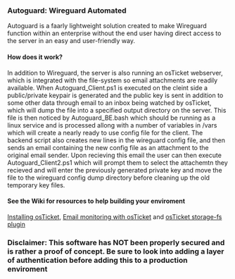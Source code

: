 ### Autoguard: Wireguard Automated

Autoguard is a faarly lightweight solution created to make Wireguard function within an enterprise without the end user having direct access to the server in an easy and user-friendly way.

#### How does it work?

In addition to Wireguard, the server is also running an osTicket webserver, which is integrated with the file-system so email attachments are readily available. When Autoguard_Client.ps1 is executed on the cleint side a public/private keypair is generated and the public key is sent in addition to some other data through email to an inbox being watched by osTicket, which will dump the file into a specified output directory on the server. This file is then noticed by Autoguard_BE.bash which should be running as a linux service and is processed allong with a number of variables in /vars which will create a nearly ready to use config file for the client. The backend script also creates new lines in the wireguard config file, and then sends an email containing the new config file as an attachment to the original email sender. Upon recieving this email the user can then execute Autoguard_Client2.ps1 which will prompt them to select the attachemtn they recieved and will enter the previously generated private key and move the file to the wireguard config dump directory before cleaning up the old temporary key files.

#### See the Wiki for resources to help building your enviroment

[Installing osTicket](https://github.com/lmkelly/Autoguard/wiki/Installing-OSTicket), [Email monitoring with osTicket](https://github.com/lmkelly/Autoguard/wiki/Configuring-Email-monitoring-on-OSTicket) and [osTicket storage-fs plugin](https://github.com/lmkelly/Autoguard/wiki/Installing-and-Configuring-storage-fs-plugin-on-osTicket)

### Disclaimer: This software has NOT been properly secured and is rather a proof of concept. Be sure to look into adding a layer of authentication before adding this to a production enviroment


